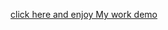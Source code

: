<a href="https://ultra-nation-county.netlify.app/" target="_blank">click here and enjoy My work demo </a>  